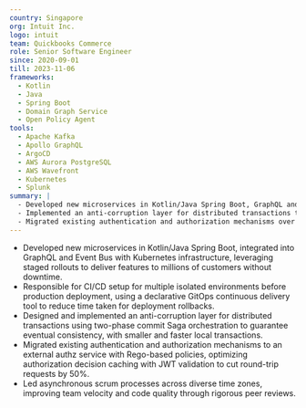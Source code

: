 ```yaml
---
country: Singapore
org: Intuit Inc.
logo: intuit
team: Quickbooks Commerce
role: Senior Software Engineer
since: 2020-09-01
till: 2023-11-06
frameworks:
  - Kotlin
  - Java
  - Spring Boot
  - Domain Graph Service
  - Open Policy Agent
tools: 
  - Apache Kafka
  - Apollo GraphQL
  - ArgoCD
  - AWS Aurora PostgreSQL
  - AWS Wavefront
  - Kubernetes
  - Splunk
summary: |
  - Developed new microservices in Kotlin/Java Spring Boot, GraphQL and Kafka with k8s infrastructure.
  - Implemented an anti-corruption layer for distributed transactions to guarantee eventual consistency.
  - Migrated existing authentication and authorization mechanisms over to an external authz service with Rego-based policies.
---
```


- Developed new microservices in Kotlin/Java Spring Boot, integrated into GraphQL and Event Bus with Kubernetes infrastructure, leveraging staged rollouts to deliver features to millions of customers without downtime.
- Responsible for CI/CD setup for multiple isolated environments before production deployment, using a declarative GitOps continuous delivery tool to reduce time taken for deployment rollbacks.
- Designed and implemented an anti-corruption layer for distributed transactions using two-phase commit Saga orchestration to guarantee eventual consistency, with smaller and faster local transactions.
- Migrated existing authentication and authorization mechanisms to an external authz service with Rego-based policies, optimizing authorization decision caching with JWT validation to cut round-trip requests by 50%.
- Led asynchronous scrum processes across diverse time zones, improving team velocity and code quality through rigorous peer reviews.

